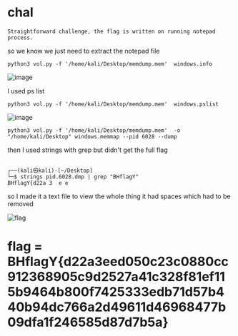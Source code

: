# chal
```
Straightforward challenge, the flag is written on running notepad process. 
```

so we know we just need to extract the notepad file 

```
python3 vol.py -f '/home/kali/Desktop/memdump.mem'  windows.info
```

![image](https://github.com/adwait3/forensics-ST/assets/148553626/d694ca8a-b043-4ff3-aa12-37a90d91826a)

I used ps list

```
python3 vol.py -f '/home/kali/Desktop/memdump.mem'  windows.pslist
```

![image](https://github.com/adwait3/forensics-ST/assets/148553626/a520967c-a52b-4415-89ac-9928c4193c80)


`python3 vol.py -f '/home/kali/Desktop/memdump.mem'  -o "/home/kali/Desktop" windows.memmap --pid 6028 --dump`

then I used strings with grep but didn't get the full flag 
```
                                                                                                                                                                                                  
┌──(kali㉿kali)-[~/Desktop]
└─$ strings pid.6028.dmp | grep "BHflagY"
BHflagY{d22a 3  e e 
```

so I made it a text file to view the whole thing it had spaces which had to be removed

![flag](https://github.com/adwait3/forensics-ST/assets/148553626/acd3dfc9-02c9-4f05-ac64-caa4f277a294)

# flag = BHflagY{d22a3eed050c23c0880cc912368905c9d2527a41c328f81ef115b9464b800f7425333edb71d57b440b94dc766a2d49611d46968477b09dfa1f246585d87d7b5a}
